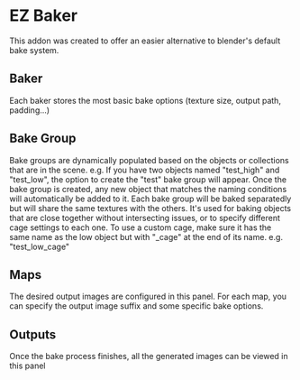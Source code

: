 # EZ Baker
This addon was created to offer an easier alternative to blender's default bake system.

## Baker
Each baker stores the most basic bake options (texture size, output path, padding...)

## Bake Group
Bake groups are dynamically populated based on the objects or collections that are in the scene.
e.g. If you have two objects named "test_high" and "test_low", the option to create the "test" bake group will appear.
Once the bake group is created, any new object that matches the naming conditions will automatically be added to it.
Each bake group will be baked separatedly but will share the same textures with the others.
It's used for baking objects that are close together without intersecting issues, or to specify different cage settings to each one.
To use a custom cage, make sure it has the same name as the low object but with "_cage" at the end of its name. e.g. "test_low_cage"

## Maps
The desired output images are configured in this panel.
For each map, you can specify the output image suffix and some specific bake options. 

## Outputs
Once the bake process finishes, all the generated images can be viewed in this panel